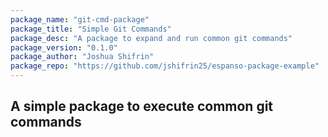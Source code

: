 ```yaml
---
package_name: "git-cmd-package"
package_title: "Simple Git Commands"
package_desc: "A package to expand and run common git commands"
package_version: "0.1.0"
package_author: "Joshua Shifrin"
package_repo: "https://github.com/jshifrin25/espanso-package-example"
---
```

## A simple package to execute common git commands
